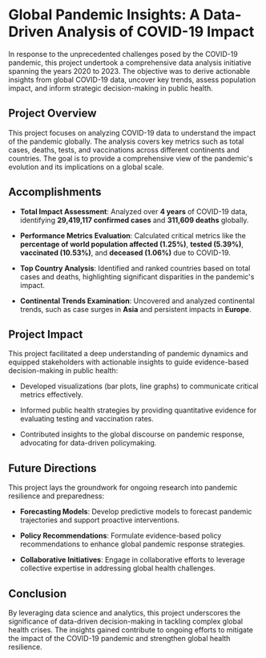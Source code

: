 # Global Pandemic Insights: A Data-Driven Analysis of COVID-19 Impact

In response to the unprecedented challenges posed by the COVID-19 pandemic, this project undertook a comprehensive data analysis initiative spanning the years 2020 to 2023. The objective was to derive actionable insights from global COVID-19 data, uncover key trends, assess population impact, and inform strategic decision-making in public health.

## Project Overview

This project focuses on analyzing COVID-19 data to understand the impact of the pandemic globally. The analysis covers key metrics such as total cases, deaths, tests, and vaccinations across different continents and countries. The goal is to provide a comprehensive view of the pandemic's evolution and its implications on a global scale.

## Accomplishments

- **Total Impact Assessment**: Analyzed over **4 years** of COVID-19 data, identifying **29,419,117 confirmed cases** and **311,609 deaths** globally.
  
- **Performance Metrics Evaluation**: Calculated critical metrics like the **percentage of world population affected (1.25%)**, **tested (5.39%)**, **vaccinated (10.53%)**, and **deceased (1.06%)** due to COVID-19.
  
- **Top Country Analysis**: Identified and ranked countries based on total cases and deaths, highlighting significant disparities in the pandemic's impact.

- **Continental Trends Examination**: Uncovered and analyzed continental trends, such as case surges in **Asia** and persistent impacts in **Europe**.

## Project Impact

This project facilitated a deep understanding of pandemic dynamics and equipped stakeholders with actionable insights to guide evidence-based decision-making in public health:

- Developed visualizations (bar plots, line graphs) to communicate critical metrics effectively.
  
- Informed public health strategies by providing quantitative evidence for evaluating testing and vaccination rates.
  
- Contributed insights to the global discourse on pandemic response, advocating for data-driven policymaking.

## Future Directions

This project lays the groundwork for ongoing research into pandemic resilience and preparedness:

- **Forecasting Models**: Develop predictive models to forecast pandemic trajectories and support proactive interventions.
  
- **Policy Recommendations**: Formulate evidence-based policy recommendations to enhance global pandemic response strategies.
  
- **Collaborative Initiatives**: Engage in collaborative efforts to leverage collective expertise in addressing global health challenges.

## Conclusion

By leveraging data science and analytics, this project underscores the significance of data-driven decision-making in tackling complex global health crises. The insights gained contribute to ongoing efforts to mitigate the impact of the COVID-19 pandemic and strengthen global health resilience.
